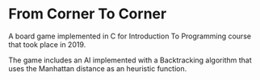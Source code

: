 # From Corner To Corner
A board game implemented in C for Introduction To Programming course that took place in 2019.

The game includes an AI implemented with a Backtracking algorithm that uses the Manhattan distance as an heuristic function.
